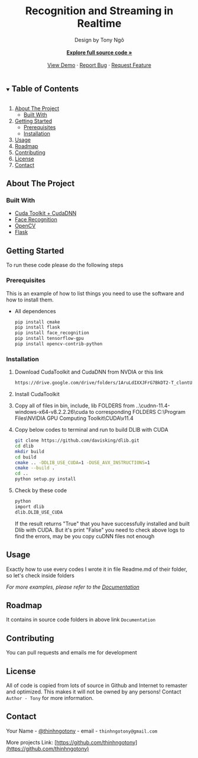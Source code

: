 

  <h1 align="center">Recognition and Streaming in Realtime</h1>

  <p align="center">
    Design by Tony Ngô
    <br />
    <br />
    <a href="https://drive.google.com/drive/folders/1c5vk-14No03_705vYpSwFOcN7DeLiV8V?usp=sharing"><strong>Explore full source code »</strong></a>
    <br />
    <br />
    <a href="https://drive.google.com/file/d/1Vv-2d_wdnpByLtC6wmC7UwAxZiqLqjZt/view?usp=sharing">View Demo</a>
    ·
    <a href="facebook.com/thinhngotony">Report Bug</a>
    ·
    <a href="facebook.com/thinhngotony">Request Feature</a>
  </p>
</p>



<!-- TABLE OF CONTENTS -->
<details open="open">
  <summary><h2 style="display: inline-block">Table of Contents</h2></summary>
  <ol>
    <li>
      <a href="#about-the-project">About The Project</a>
      <ul>
        <li><a href="#built-with">Built With</a></li>
      </ul>
    </li>
    <li>
      <a href="#getting-started">Getting Started</a>
      <ul>
        <li><a href="#prerequisites">Prerequisites</a></li>
        <li><a href="#installation">Installation</a></li>
      </ul>
    </li>
    <li><a href="#usage">Usage</a></li>
    <li><a href="#roadmap">Roadmap</a></li>
    <li><a href="#contributing">Contributing</a></li>
    <li><a href="#license">License</a></li>
    <li><a href="#contact">Contact</a></li>
  </ol>
</details>



<!-- ABOUT THE PROJECT -->
## About The Project



### Built With

* [Cuda Toolkit + CudaDNN]()
* [Face Recognition]()
* [OpenCV]()
* [Flask]()



<!-- GETTING STARTED -->
## Getting Started

To run these code please do the following steps

### Prerequisites

This is an example of how to list things you need to use the software and how to install them.
* All dependences
  ```sh
  pip install cmake
  pip install flask
  pip install face_recognition
  pip install tensorflow-gpu
  pip install opencv-contrib-python
  ```

### Installation

1. Download CudaToolkit and CudaDNN from NVDIA or this link
   ```sh
   https://drive.google.com/drive/folders/1AruLdIXXJFrG7BkDT2-T_clontU7em1f?usp=sharing
   ```
2. Install CudaToolkit

3. Copy all of files in bin, include, lib FOLDERS from ..\cudnn-11.4-windows-x64-v8.2.2.26\cuda to corresponding FOLDERS C:\Program Files\NVIDIA GPU Computing Toolkit\CUDA\v11.4

4. Copy below codes to terminal and run to build DLIB with CUDA
   ```sh
   git clone https://github.com/davisking/dlib.git
   cd dlib
   mkdir build
   cd build
   cmake .. -DDLIB_USE_CUDA=1 -DUSE_AVX_INSTRUCTIONS=1
   cmake --build .
   cd ..
   python setup.py install 
   ```
   
5. Check by these code
   ```sh
   python
   import dlib
   dlib.DLIB_USE_CUDA
   ```
   
   If the result returns "True" that you have successfully installed and built Dlib with CUDA. But it's print "False" you need to check above logs to find the errors, may be you copy cuDNN files not enough


<!-- USAGE EXAMPLES -->
## Usage

Exactly how to use every codes I wrote it in file Readme.md of their folder, so let's check inside folders

_For more examples, please refer to the [Documentation](https://drive.google.com/file/d/1e3lFpqxdTujUMOR6nWVhmmPPO6mJ-80R/view?usp=sharing)_



<!-- ROADMAP -->
## Roadmap

It contains in source code folders in above link `Documentation`



<!-- CONTRIBUTING -->
## Contributing

You can pull requests and emails me for development 

<!-- LICENSE -->
## License

All of code is copied from lots of source in Github and Internet to remaster and optimized. This makes it will not be owned by any persons! Contact `Author - Tony` for more information.



<!-- CONTACT -->
## Contact

Your Name - [@thinhngotony](https://twitter.com/thinhngotony) - email - `thinhngotony@gmail.com`

More projects Link: [https://github.com/thinhngotony](https://github.com/thinhngotony)



